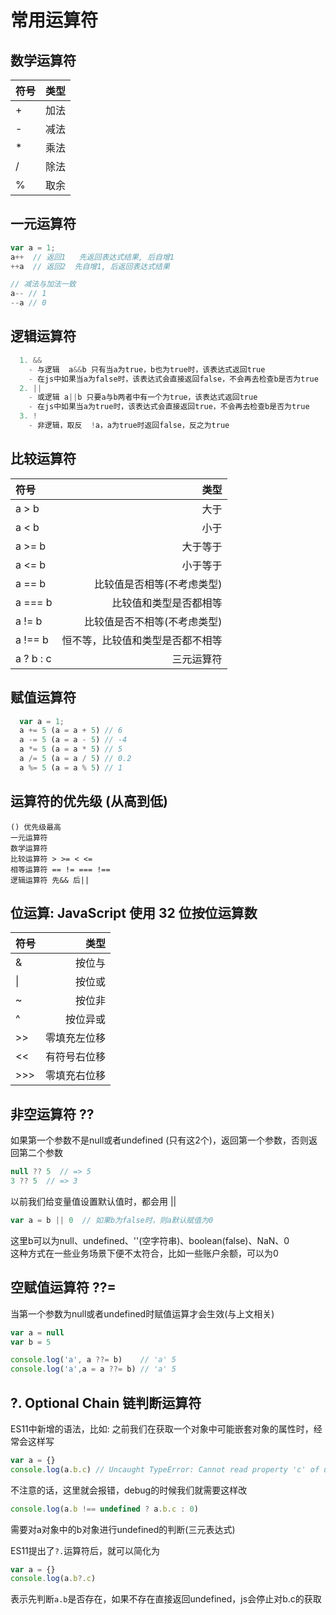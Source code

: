 # 常用运算符

## 数学运算符
|   符号  | 类型  |
|  :----  | ----:  |
|   +    | 加法   |
|   -    | 减法   |
|   *    | 乘法   |
|   /    | 除法   |
|   %    | 取余   |

## 一元运算符

```javascript
var a = 1;
a++  // 返回1   先返回表达式结果, 后自增1
++a  // 返回2  先自增1, 后返回表达式结果

// 减法与加法一致
a-- // 1
--a // 0
```

## 逻辑运算符

```javascript
  1. &&
    - 与逻辑  a&&b 只有当a为true，b也为true时，该表达式返回true
    - 在js中如果当a为false时，该表达式会直接返回false，不会再去检查b是否为true
  2. ||
    - 或逻辑 a||b 只要a与b两者中有一个为true，该表达式返回true
    - 在js中如果当a为true时，该表达式会直接返回true，不会再去检查b是否为true
  3. !
    - 非逻辑，取反  !a，a为true时返回false，反之为true
```

## 比较运算符
|   符号  | 类型  |
|  :----  | ----:  |
|  a > b   | 大于   |
|  a < b   | 小于   |
|  a >= b   | 大于等于   |
|  a <= b  | 小于等于   |
|  a == b   | 比较值是否相等(不考虑类型)   |
|  a === b   | 比较值和类型是否都相等  |
|  a != b  | 比较值是否不相等(不考虑类型)  |
|  a !== b    | 恒不等，比较值和类型是否都不相等  |
|  a ? b : c   | 三元运算符  |

## 赋值运算符

```javascript
  var a = 1;
  a += 5 (a = a + 5) // 6
  a -= 5 (a = a - 5) // -4
  a *= 5 (a = a * 5) // 5
  a /= 5 (a = a / 5) // 0.2
  a %= 5 (a = a % 5) // 1
```

## 运算符的优先级 (从高到低)
```
() 优先级最高
一元运算符
数学运算符
比较运算符 > >= < <=
相等运算符 == != === !==
逻辑运算符 先&& 后||
```

## 位运算: JavaScript 使用 32 位按位运算数
|   符号  | 类型  |
|  :----  | ----:  |
|   &    | 按位与   |
|   \|    | 按位或   |
|   ~    | 按位非   |
|   ^    | 按位异或   |
|   >>    | 零填充左位移   |
|   <<    | 有符号右位移   |
|   >>>    | 零填充右位移   |


## 非空运算符 ??

如果第一个参数不是null或者undefined (只有这2个)，返回第一个参数，否则返回第二个参数    

```javascript
null ?? 5  // => 5
3 ?? 5  // => 3
```

以前我们给变量值设置默认值时，都会用 ||

```javascript
var a = b || 0  // 如果b为false时，则a默认赋值为0
```
这里b可以为null、undefined、''(空字符串)、boolean(false)、NaN、0   
这种方式在一些业务场景下便不太符合，比如一些账户余额，可以为0

## 空赋值运算符 ??=
当第一个参数为null或者undefined时赋值运算才会生效(与上文相关)

```javascript
var a = null
var b = 5

console.log('a', a ??= b)    // 'a' 5
console.log('a',a = a ??= b) // 'a' 5
```

## ?. Optional Chain 链判断运算符
ES11中新增的语法，比如: 
之前我们在获取一个对象中可能嵌套对象的属性时，经常会这样写

```javascript
var a = {}
console.log(a.b.c) // Uncaught TypeError: Cannot read property 'c' of undefined
```
不注意的话，这里就会报错，debug的时候我们就需要这样改

```javascript
console.log(a.b !== undefined ? a.b.c : 0)
```
需要对a对象中的b对象进行undefined的判断(三元表达式)  

ES11提出了`?.`运算符后，就可以简化为

```javascript
var a = {}
console.log(a.b?.c)
```
表示先判断`a.b`是否存在，如果不存在直接返回undefined，js会停止对b.c的获取
